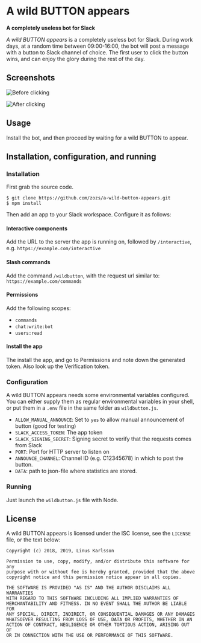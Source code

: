 # A wild BUTTON appears

**A completely useless bot for Slack**

_A wild BUTTON appears_ is a completely useless bot for Slack.
During work days, at a random time between 09:00-16:00, the bot will post a message with a button to Slack channel of choice.
The first user to click the button wins, and can enjoy the glory during the rest of the day.

## Screenshots

![Before clicking](/../screenshots/before.png?raw=true "Before clicking")

![After clicking](/../screenshots/after.png?raw=true "After clicking")

## Usage

Install the bot, and then proceed by waiting for a wild BUTTON to appear.

## Installation, configuration, and running

### Installation

First grab the source code.

```
$ git clone https://github.com/zozs/a-wild-button-appears.git
$ npm install
```

Then add an app to your Slack workspace. Configure it as follows:

#### Interactive components

Add the URL to the server the app is running on, followed by `/interactive`, e.g. `https://example.com/interactive`

#### Slash commands

Add the command `/wildbutton`, with the request url similar to: `https://example.com/commands`

#### Permissions

Add the following scopes:

- `commands`
- `chat:write:bot`
- `users:read`

#### Install the app

The install the app, and go to Permissions and note down the generated token. Also look
up the Verification token.

### Configuration

A wild BUTTON appears needs some environmental variables configured. You can either supply them as regular
environmental variables in your shell, or put them in a `.env` file in the same folder as
`wildbutton.js`.

 * `ALLOW_MANUAL_ANNOUNCE`: Set to `yes` to allow manual announcement of button (good for testing)
 * `SLACK_ACCESS_TOKEN`: The app token
 * `SLACK_SIGNING_SECRET`: Signing secret to verify that the requests comes from Slack
 * `PORT`: Port for HTTP server to listen on
 * `ANNOUNCE_CHANNEL`: Channel ID (e.g. C12345678) in which to post the button.
 * `DATA`: path to json-file where statistics are stored.

### Running

Just launch the `wildbutton.js` file with Node.

## License

A wild BUTTON appears is licensed under the ISC license, see the `LICENSE` file, or the text below:

```
Copyright (c) 2018, 2019, Linus Karlsson

Permission to use, copy, modify, and/or distribute this software for any
purpose with or without fee is hereby granted, provided that the above
copyright notice and this permission notice appear in all copies.

THE SOFTWARE IS PROVIDED "AS IS" AND THE AUTHOR DISCLAIMS ALL WARRANTIES
WITH REGARD TO THIS SOFTWARE INCLUDING ALL IMPLIED WARRANTIES OF
MERCHANTABILITY AND FITNESS. IN NO EVENT SHALL THE AUTHOR BE LIABLE FOR
ANY SPECIAL, DIRECT, INDIRECT, OR CONSEQUENTIAL DAMAGES OR ANY DAMAGES
WHATSOEVER RESULTING FROM LOSS OF USE, DATA OR PROFITS, WHETHER IN AN
ACTION OF CONTRACT, NEGLIGENCE OR OTHER TORTIOUS ACTION, ARISING OUT OF
OR IN CONNECTION WITH THE USE OR PERFORMANCE OF THIS SOFTWARE.
```
